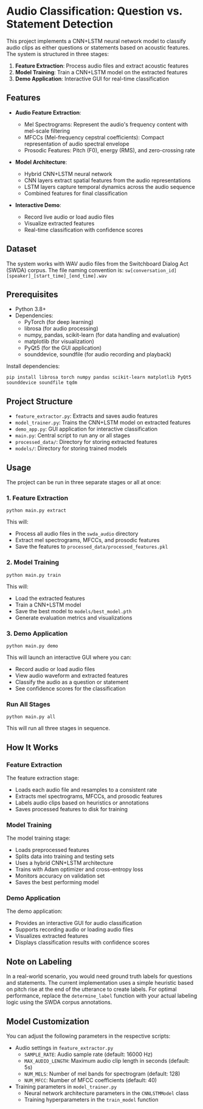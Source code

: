 # Audio Classification: Question vs. Statement Detection

This project implements a CNN+LSTM neural network model to classify audio clips as either questions or statements based on acoustic features. The system is structured in three stages:

1. **Feature Extraction**: Process audio files and extract acoustic features
2. **Model Training**: Train a CNN+LSTM model on the extracted features
3. **Demo Application**: Interactive GUI for real-time classification

## Features

- **Audio Feature Extraction**:
  - Mel Spectrograms: Represent the audio's frequency content with mel-scale filtering
  - MFCCs (Mel-frequency cepstral coefficients): Compact representation of audio spectral envelope
  - Prosodic Features: Pitch (F0), energy (RMS), and zero-crossing rate

- **Model Architecture**:
  - Hybrid CNN+LSTM neural network
  - CNN layers extract spatial features from the audio representations
  - LSTM layers capture temporal dynamics across the audio sequence
  - Combined features for final classification

- **Interactive Demo**:
  - Record live audio or load audio files
  - Visualize extracted features
  - Real-time classification with confidence scores

## Dataset

The system works with WAV audio files from the Switchboard Dialog Act (SWDA) corpus. The file naming convention is:
`sw[conversation_id][speaker]_[start_time]_[end_time].wav`

## Prerequisites

- Python 3.8+
- Dependencies:
  - PyTorch (for deep learning)
  - librosa (for audio processing)
  - numpy, pandas, scikit-learn (for data handling and evaluation)
  - matplotlib (for visualization)
  - PyQt5 (for the GUI application)
  - sounddevice, soundfile (for audio recording and playback)

Install dependencies:
```
pip install librosa torch numpy pandas scikit-learn matplotlib PyQt5 sounddevice soundfile tqdm
```

## Project Structure

- `feature_extractor.py`: Extracts and saves audio features
- `model_trainer.py`: Trains the CNN+LSTM model on extracted features
- `demo_app.py`: GUI application for interactive classification
- `main.py`: Central script to run any or all stages
- `processed_data/`: Directory for storing extracted features
- `models/`: Directory for storing trained models

## Usage

The project can be run in three separate stages or all at once:

### 1. Feature Extraction

```
python main.py extract
```

This will:
- Process all audio files in the `swda_audio` directory
- Extract mel spectrograms, MFCCs, and prosodic features
- Save the features to `processed_data/processed_features.pkl`

### 2. Model Training

```
python main.py train
```

This will:
- Load the extracted features
- Train a CNN+LSTM model
- Save the best model to `models/best_model.pth`
- Generate evaluation metrics and visualizations

### 3. Demo Application

```
python main.py demo
```

This will launch an interactive GUI where you can:
- Record audio or load audio files
- View audio waveform and extracted features
- Classify the audio as a question or statement
- See confidence scores for the classification

### Run All Stages

```
python main.py all
```

This will run all three stages in sequence.

## How It Works

### Feature Extraction

The feature extraction stage:
- Loads each audio file and resamples to a consistent rate
- Extracts mel spectrograms, MFCCs, and prosodic features
- Labels audio clips based on heuristics or annotations
- Saves processed features to disk for training

### Model Training

The model training stage:
- Loads preprocessed features
- Splits data into training and testing sets
- Uses a hybrid CNN+LSTM architecture
- Trains with Adam optimizer and cross-entropy loss
- Monitors accuracy on validation set
- Saves the best performing model

### Demo Application

The demo application:
- Provides an interactive GUI for audio classification
- Supports recording audio or loading audio files
- Visualizes extracted features
- Displays classification results with confidence scores

## Note on Labeling

In a real-world scenario, you would need ground truth labels for questions and statements. The current implementation uses a simple heuristic based on pitch rise at the end of the utterance to create labels. For optimal performance, replace the `determine_label` function with your actual labeling logic using the SWDA corpus annotations.

## Model Customization

You can adjust the following parameters in the respective scripts:
- Audio settings in `feature_extractor.py`
  - `SAMPLE_RATE`: Audio sample rate (default: 16000 Hz)
  - `MAX_AUDIO_LENGTH`: Maximum audio clip length in seconds (default: 5s)
  - `NUM_MELS`: Number of mel bands for spectrogram (default: 128)
  - `NUM_MFCC`: Number of MFCC coefficients (default: 40)
- Training parameters in `model_trainer.py`
  - Neural network architecture parameters in the `CNNLSTMModel` class
  - Training hyperparameters in the `train_model` function 